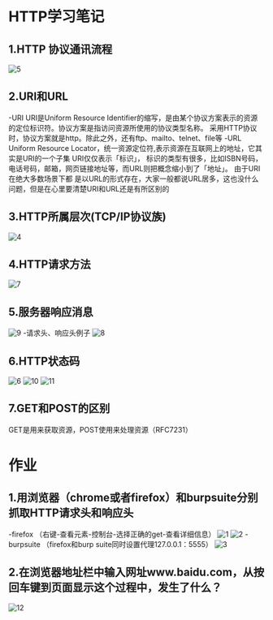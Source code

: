 # HTTP学习笔记
## 1.HTTP 协议通讯流程
  ![5](https://github.com/Avscx/ctf_web/blob/master/%E7%AC%94%E8%AE%B0/5team/Avscx/image/5.png)
## 2.URI和URL
   -URI
        URI是Uniform Resource Identifier的缩写，是由某个协议方案表示的资源的定位标识符。协议方案是指访问资源所使用的协议类型名称。 
		采用HTTP协议时，协议方案就是http。除此之外，还有ftp、mailto、telnet、file等
   -URL
        Uniform Resource Locator，统一资源定位符,表示资源在互联网上的地址，它其实是URI的一个子集 URI仅仅表示「标识」， 
		标识的类型有很多，比如ISBN号码，电话号码，邮箱，网页链接地址等，而URL则把概念缩小到了「地址」。 由于URI在绝大多数场景下都
		是以URL的形式存在，大家一般都说URL居多，这也没什么问题，但是在心里要清楚URI和URL还是有所区别的
## 3.HTTP所属层次(TCP/IP协议族)
   ![4](https://github.com/Avscx/ctf_web/blob/master/%E7%AC%94%E8%AE%B0/5team/Avscx/image/4.png)
## 4.HTTP请求方法
   ![7](https://github.com/Avscx/ctf_web/blob/master/%E7%AC%94%E8%AE%B0/5team/Avscx/image/7.png)
## 5.服务器响应消息
   ![9](https://github.com/Avscx/ctf_web/blob/master/%E7%AC%94%E8%AE%B0/5team/Avscx/image/9.png)
   -请求头、响应头例子
   ![8](https://github.com/Avscx/ctf_web/blob/master/%E7%AC%94%E8%AE%B0/5team/Avscx/image/8.png)
## 6.HTTP状态码
   ![6](https://github.com/Avscx/ctf_web/blob/master/%E7%AC%94%E8%AE%B0/5team/Avscx/image/6.png)
   ![10](https://github.com/Avscx/ctf_web/blob/master/%E7%AC%94%E8%AE%B0/5team/Avscx/image/10.png)
   ![11](https://github.com/Avscx/ctf_web/blob/master/%E7%AC%94%E8%AE%B0/5team/Avscx/image/11.png)
## 7.GET和POST的区别
   GET是用来获取资源，POST使用来处理资源（RFC7231）
# 作业
## 1.用浏览器（chrome或者firefox）和burpsuite分别抓取HTTP请求头和响应头
   -firefox
    （右键-查看元素-控制台-选择正确的get-查看详细信息）
   ![1](https://github.com/Avscx/ctf_web/blob/master/%E7%AC%94%E8%AE%B0/5team/Avscx/image/1.png)
   ![2](https://github.com/Avscx/ctf_web/blob/master/%E7%AC%94%E8%AE%B0/5team/Avscx/image/2.png)
   -burpsuite
   （firefox和burp suite同时设置代理127.0.0.1：5555）
   ![3](https://github.com/Avscx/ctf_web/blob/master/%E7%AC%94%E8%AE%B0/5team/Avscx/image/3.png)
## 2.在浏览器地址栏中输入网址www.baidu.com，从按回车键到页面显示这个过程中，发生了什么？
   ![12](https://github.com/Avscx/ctf_web/blob/master/%E7%AC%94%E8%AE%B0/5team/Avscx/image/12.png)















